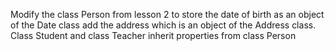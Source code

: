 Modify the class Person from lesson 2 to store the date of birth as an object of the Date class add the address which is an object of the Address class. 
Class Student and class Teacher inherit properties from class Person